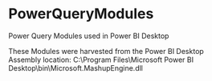 # PowerQueryModules
Power Query Modules used in Power BI Desktop

These Modules were harvested from the Power BI Desktop  
Assembly location: C:\Program Files\Microsoft Power BI Desktop\bin\Microsoft.MashupEngine.dll
